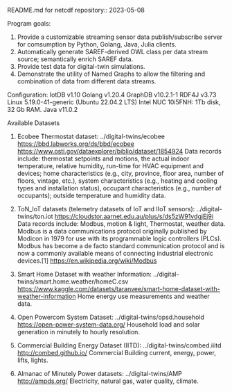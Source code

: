 README.md for netcdf repository:: 2023-05-08

Program goals:
1) Provide a customizable streaming sensor data publish/subscribe server for comsumption by Python, Golang, Java, Julia clients.
2) Automatically generate SAREF-derived OWL class per data stream source; semantically enrich SAREF data.
3) Provide test data for digital-twin simulations. 
4) Demonstrate the utility of Named Graphs to allow the filtering and combination of data from different data streams.

Configuration:
IotDB v1.10
Golang v1.20.4
GraphDB v10.2.1-1
RDF4J v3.73
Linux 5.19.0-41-generic (Ubuntu 22.04.2 LTS)
Intel NUC 10i5FNH: 1Tb disk, 32 Gb RAM.
Java v11.0.2

Available Datasets
1) Ecobee Thermostat dataset: ../digital-twins/ecobee
https://bbd.labworks.org/ds/bbd/ecobee https://www.osti.gov/dataexplorer/biblio/dataset/1854924 
Data records include: thermostat setpoints and motions, the actual indoor temperature, relative humidity, run-time for HVAC equipment and devices; home characteristics (e.g., city, province, floor area, number of floors, vintage, etc.), system characteristics (e.g., heating and cooling types and installation status), occupant characteristics (e.g., number of occupants); outside temperature and humidity data.

2) ToN_IoT datasets (telemetry datasets of IoT and IIoT sensors): ../digital-twins/ton.iot
https://cloudstor.aarnet.edu.au/plus/s/ds5zW91vdgjEj9i 
Data records include: Modbus, motion & light, Thermostat, weather data. Modbus is a data communications protocol originally published by Modicon in 1979 for use with its programmable logic controllers (PLCs). Modbus has become a de facto standard communication protocol and is now a commonly available means of connecting industrial electronic devices.[1] https://en.wikipedia.org/wiki/Modbus 

3) Smart Home Dataset with weather Information: ../digital-twins/smart.home.weather/homeC.csv
https://www.kaggle.com/datasets/taranvee/smart-home-dataset-with-weather-information
Home energy use measurements and weather data.

4) Open Powercom System Dataset: ../digital-twins/opsd.household
https://open-power-system-data.org/ 
Household load and solar generation in minutely to hourly resolution.

5) Commercial Building Energy Dataset (IITD): ../digital-twins/combed.iiitd
http://combed.github.io/
Commercial Building current, energy, power, lifts, lights. 

6) Almanac of Minutely Power datasets: ../digital-twins/AMP 
http://ampds.org/
Electricity, natural gas, water quality, climate.


